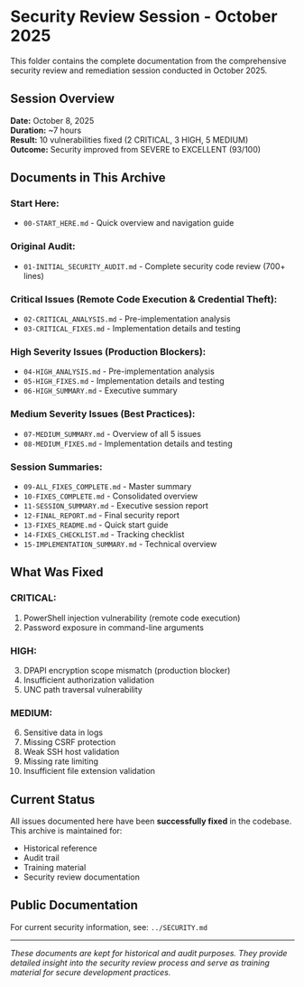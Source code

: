 # Security Review Session - October 2025

This folder contains the complete documentation from the comprehensive security review and remediation session conducted in October 2025.

## Session Overview

**Date:** October 8, 2025  
**Duration:** ~7 hours  
**Result:** 10 vulnerabilities fixed (2 CRITICAL, 3 HIGH, 5 MEDIUM)  
**Outcome:** Security improved from SEVERE to EXCELLENT (93/100)

## Documents in This Archive

### Start Here:
- `00-START_HERE.md` - Quick overview and navigation guide

### Original Audit:
- `01-INITIAL_SECURITY_AUDIT.md` - Complete security code review (700+ lines)

### Critical Issues (Remote Code Execution & Credential Theft):
- `02-CRITICAL_ANALYSIS.md` - Pre-implementation analysis
- `03-CRITICAL_FIXES.md` - Implementation details and testing

### High Severity Issues (Production Blockers):
- `04-HIGH_ANALYSIS.md` - Pre-implementation analysis
- `05-HIGH_FIXES.md` - Implementation details and testing
- `06-HIGH_SUMMARY.md` - Executive summary

### Medium Severity Issues (Best Practices):
- `07-MEDIUM_SUMMARY.md` - Overview of all 5 issues
- `08-MEDIUM_FIXES.md` - Implementation details and testing

### Session Summaries:
- `09-ALL_FIXES_COMPLETE.md` - Master summary
- `10-FIXES_COMPLETE.md` - Consolidated overview
- `11-SESSION_SUMMARY.md` - Executive session report
- `12-FINAL_REPORT.md` - Final security report
- `13-FIXES_README.md` - Quick start guide
- `14-FIXES_CHECKLIST.md` - Tracking checklist
- `15-IMPLEMENTATION_SUMMARY.md` - Technical overview

## What Was Fixed

### CRITICAL:
1. PowerShell injection vulnerability (remote code execution)
2. Password exposure in command-line arguments

### HIGH:
3. DPAPI encryption scope mismatch (production blocker)
4. Insufficient authorization validation
5. UNC path traversal vulnerability

### MEDIUM:
6. Sensitive data in logs
7. Missing CSRF protection
8. Weak SSH host validation
9. Missing rate limiting
10. Insufficient file extension validation

## Current Status

All issues documented here have been **successfully fixed** in the codebase. This archive is maintained for:
- Historical reference
- Audit trail
- Training material
- Security review documentation

## Public Documentation

For current security information, see: `../SECURITY.md`

---

*These documents are kept for historical and audit purposes. They provide detailed insight into the security review process and serve as training material for secure development practices.*
